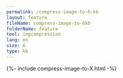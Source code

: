 ```yaml
---
permalink: /compress-image-to-6-kb
layout: feature
fileName: compress-image-to-6kb
folderName: feature
tool: imgcompression
lang: en
size: 6
type: kb
---
```


{%- include compress-image-to-X.html -%}
